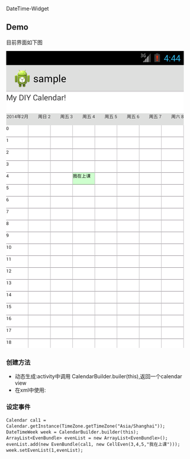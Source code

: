 DateTime-Widget

## Demo
目前界面如下图

![Screenshot](./Screenshot.png)

### 创建方法
* 动态生成:activity中调用 CalendarBuilder.builer(this),返回一个calendar view
* 在xml中使用:<include layout="@layout/scroll_week"/>

### 设定事件
````
Calendar cal1 = Calendar.getInstance(TimeZone.getTimeZone("Asia/Shanghai"));
DateTimeWeek week = CalendarBuilder.builder(this);
ArrayList<EvenBundle> evenList = new ArrayList<EvenBundle>();
evenList.add(new EvenBundle(cal1, new CellEven(3,4,5,"我在上课")));
week.setEvenList(1,evenList);
````
